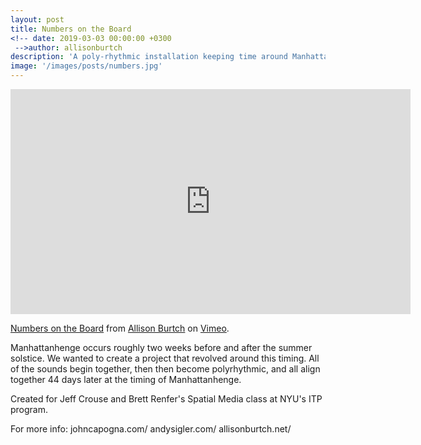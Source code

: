 ```yaml
---
layout: post
title: Numbers on the Board
<!-- date: 2019-03-03 00:00:00 +0300
 -->author: allisonburtch
description: 'A poly-rhythmic installation keeping time around Manhattanhenge and the summer solstice. '
image: '/images/posts/numbers.jpg' 
---
```


<iframe src="https://player.vimeo.com/video/66297142" width="640" height="360" frameborder="0" allow="autoplay; fullscreen" allowfullscreen></iframe>
<p><a href="https://vimeo.com/66297142">Numbers on the Board</a> from <a href="https://vimeo.com/allisonburtch">Allison Burtch</a> on <a href="https://vimeo.com">Vimeo</a>.</p>

Manhattanhenge occurs roughly two weeks before and after the summer solstice. We wanted to create a project that revolved around this timing. All of the sounds begin together, then then become polyrhythmic, and all align together 44 days later at the timing of Manhattanhenge.

Created for Jeff Crouse and Brett Renfer's Spatial Media class at NYU's ITP program.

For more info:
johncapogna.com/
andysigler.com/
allisonburtch.net/